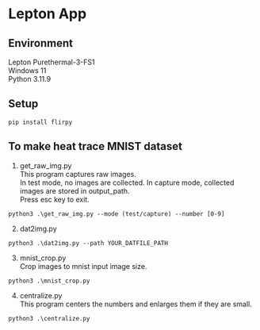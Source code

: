 # Lepton App

## Environment
Lepton Purethermal-3-FS1  
Windows 11  
Python 3.11.9  


## Setup
```
pip install flirpy
```


## To make heat trace MNIST dataset
1. get_raw_img.py  
This program captures raw images.  
In test mode, no images are collected. In capture mode, collected images are stored in output_path.  
Press esc key to exit.

```
python3 .\get_raw_img.py --mode (test/capture) --number [0-9]
```

2. dat2img.py  
```
python3 .\dat2img.py --path YOUR_DATFILE_PATH
```

3. mnist_crop.py  
Crop images to mnist input image size.  
```
python3 .\mnist_crop.py
```

4. centralize.py  
This program centers the numbers and enlarges them if they are small.
```
python3 .\centralize.py
```
